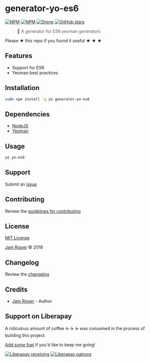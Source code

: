 # generator-yo-es6

[![NPM](https://img.shields.io/npm/v/generator-yo-es6.svg?style=flat-square)](https://www.npmjs.com/package/generator-yo-es6)
[![NPM](https://img.shields.io/npm/dt/generator-yo-es6.svg?style=flat-square)](https://www.npmjs.com/package/generator-yo-es6)
[![Drone](https://ci.codejam.ninja/api/badges/codejamninja/generator-yo-es6/status.svg)](https://ci.codejam.ninja/codejamninja/generator-yo-es6)
[![GitHub stars](https://img.shields.io/github/stars/codejamninja/generator-yo-es6.svg?style=social&label=Stars)](https://github.com/codejamninja/generator-yo-es6)

> 🎩 A generator for ES6 yeoman generators

Please &#9733; this repo if you found it useful &#9733; &#9733; &#9733;


## Features

* Support for ES6
* Yeoman best practices


## Installation

```sh
sudo npm install -g yo generator-yo-es6
```


## Dependencies

* [NodeJS](https://nodejs.org)
* [Yeoman](http://yeoman.io/)


## Usage

```sh
yo yo-es6
```


## Support

Submit an [issue](https://github.com/codejamninja/generator-yo-es6/issues/new)


## Contributing

Review the [guidelines for contributing](https://github.com/codejamninja/generator-yo-es6/blob/master/CONTRIBUTING.md)


## License

[MIT License](https://github.com/codejamninja/generator-yo-es6/blob/master/LICENSE)

[Jam Risser](https://codejam.ninja) &copy; 2018


## Changelog

Review the [changelog](https://github.com/codejamninja/generator-yo-es6/blob/master/CHANGELOG.md)


## Credits

* [Jam Risser](https://codejam.ninja) - Author


## Support on Liberapay

A ridiculous amount of coffee ☕ ☕ ☕ was consumed in the process of building this project.

[Add some fuel](https://liberapay.com/codejamninja/donate) if you'd like to keep me going!

[![Liberapay receiving](https://img.shields.io/liberapay/receives/codejamninja.svg?style=flat-square)](https://liberapay.com/codejamninja/donate)
[![Liberapay patrons](https://img.shields.io/liberapay/patrons/codejamninja.svg?style=flat-square)](https://liberapay.com/codejamninja/donate)

